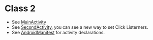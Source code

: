 # Class 2

- See [MainActivity](app/src/main/java/com/best/class2/MainActivity.java)
- See [SecondActivity](app/src/main/java/com/best/class2/SecondActivity.java), you can see a new way to set Click Listerners.
- See [AndroidManifest](app/src/main/AndroidManifest.xml) for activity declarations.
